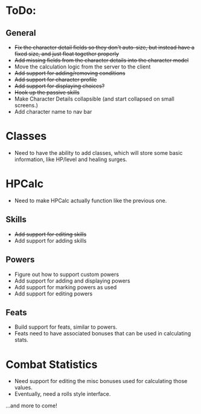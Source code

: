 # ToDo:

## General
* ~~Fix the character detail fields so they don't auto-size, but instead have a fixed size, and just float together properly~~
* ~~Add missing fields from the character details into the character model~~
* Move the calculation logic from the server to the client
* ~~Add support for adding/removing conditions~~
* ~~Add support for character profile~~
* ~~Add support for displaying choices?~~
* ~~Hook up the passive skills~~
* Make Character Details collapsible (and start collapsed on small screens.)
* Add character name to nav bar

# Classes
* Need to have the ability to add classes, which will store some basic information, like HP/level and healing surges.

# HPCalc
* Need to make HPCalc actually function like the previous one.

## Skills
* ~~Add support for editing skills~~
* Add support for adding skills

## Powers
* Figure out how to support custom powers
* Add support for adding and displaying powers
* Add support for marking powers as used
* Add support for editing powers

## Feats
* Build support for feats, similar to powers.
* Feats need to have associated bonuses that can be used in calculating stats.

# Combat Statistics
* Need support for editing the misc bonuses used for calculating those values.
* Eventually, need a rolls style interface.

...and more to come!
